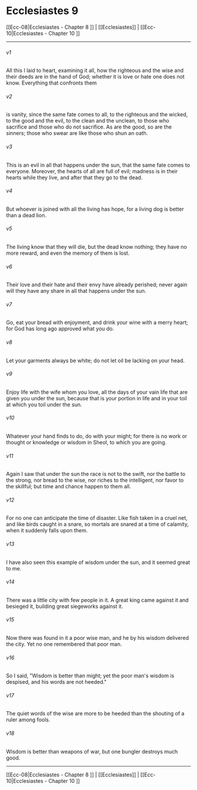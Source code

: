 # Ecclesiastes 9

[[Ecc-08|Ecclesiastes - Chapter 8 ]] | [[Ecclesiastes]] | [[Ecc-10|Ecclesiastes - Chapter 10 ]]
***

###### v1
All this I laid to heart, examining it all, how the righteous and the wise and their deeds are in the hand of God; whether it is love or hate one does not know. Everything that confronts them
###### v2
is vanity, since the same fate comes to all, to the righteous and the wicked, to the good and the evil, to the clean and the unclean, to those who sacrifice and those who do not sacrifice. As are the good, so are the sinners; those who swear are like those who shun an oath.
###### v3
This is an evil in all that happens under the sun, that the same fate comes to everyone. Moreover, the hearts of all are full of evil; madness is in their hearts while they live, and after that they go to the dead.
###### v4
But whoever is joined with all the living has hope, for a living dog is better than a dead lion.
###### v5
The living know that they will die, but the dead know nothing; they have no more reward, and even the memory of them is lost.
###### v6
Their love and their hate and their envy have already perished; never again will they have any share in all that happens under the sun.
###### v7
Go, eat your bread with enjoyment, and drink your wine with a merry heart; for God has long ago approved what you do.
###### v8
Let your garments always be white; do not let oil be lacking on your head.
###### v9
Enjoy life with the wife whom you love, all the days of your vain life that are given you under the sun, because that is your portion in life and in your toil at which you toil under the sun.
###### v10
Whatever your hand finds to do, do with your might; for there is no work or thought or knowledge or wisdom in Sheol, to which you are going.
###### v11
Again I saw that under the sun the race is not to the swift, nor the battle to the strong, nor bread to the wise, nor riches to the intelligent, nor favor to the skillful; but time and chance happen to them all.
###### v12
For no one can anticipate the time of disaster. Like fish taken in a cruel net, and like birds caught in a snare, so mortals are snared at a time of calamity, when it suddenly falls upon them.
###### v13
I have also seen this example of wisdom under the sun, and it seemed great to me.
###### v14
There was a little city with few people in it. A great king came against it and besieged it, building great siegeworks against it.
###### v15
Now there was found in it a poor wise man, and he by his wisdom delivered the city. Yet no one remembered that poor man.
###### v16
So I said, "Wisdom is better than might; yet the poor man's wisdom is despised, and his words are not heeded."
###### v17
The quiet words of the wise are more to be heeded than the shouting of a ruler among fools.
###### v18
Wisdom is better than weapons of war, but one bungler destroys much good.

***

[[Ecc-08|Ecclesiastes - Chapter 8 ]] | [[Ecclesiastes]] | [[Ecc-10|Ecclesiastes - Chapter 10 ]]
